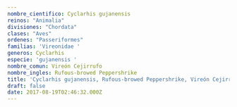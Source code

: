 ```yaml
---
nombre_cientifico: Cyclarhis gujanensis
reinos: "Animalia"
divisiones: "Chordata"
clases: "Aves"
ordenes: "Passeriformes"
familias: 'Vireonidae '
generos: Cyclarhis
especie: 'gujanensis '
nombre_comun: Vireón Cejirrufo
nombre_ingles: Rufous-browed Peppershrike
title: 'Cyclarhis gujanensis, Rufous-browed Peppershrike, Vireón Cejirrufo'
draft: false
date: 2017-08-19T02:46:32.000Z
---
```


